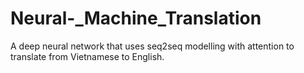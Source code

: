 # Neural-_Machine_Translation
A deep neural network that uses seq2seq modelling with attention to translate from Vietnamese to English.
